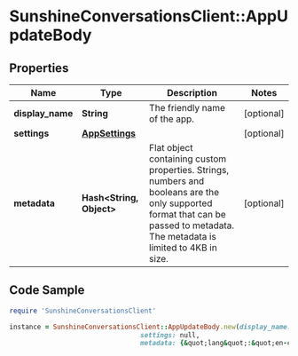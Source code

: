 # SunshineConversationsClient::AppUpdateBody

## Properties

Name | Type | Description | Notes
------------ | ------------- | ------------- | -------------
**display_name** | **String** | The friendly name of the app. | [optional] 
**settings** | [**AppSettings**](AppSettings.md) |  | [optional] 
**metadata** | **Hash&lt;String, Object&gt;** | Flat object containing custom properties. Strings, numbers and booleans  are the only supported format that can be passed to metadata. The metadata is limited to 4KB in size.  | [optional] 

## Code Sample

```ruby
require 'SunshineConversationsClient'

instance = SunshineConversationsClient::AppUpdateBody.new(display_name: My App,
                                 settings: null,
                                 metadata: {&quot;lang&quot;:&quot;en-ca&quot;})
```


